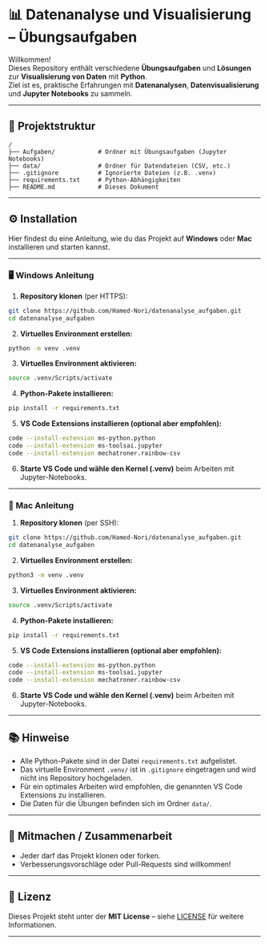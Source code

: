 # 📊 Datenanalyse und Visualisierung – Übungsaufgaben

Willkommen!  
Dieses Repository enthält verschiedene **Übungsaufgaben** und **Lösungen** zur **Visualisierung von Daten** mit **Python**.  
Ziel ist es, praktische Erfahrungen mit **Datenanalysen**, **Datenvisualisierung** und **Jupyter Notebooks** zu sammeln.

---

## 📁 Projektstruktur

```
/
├── Aufgaben/            # Ordner mit Übungsaufgaben (Jupyter Notebooks)
├── data/                # Ordner für Datendateien (CSV, etc.)
├── .gitignore           # Ignorierte Dateien (z.B. .venv)
├── requirements.txt     # Python-Abhängigkeiten
├── README.md            # Dieses Dokument
```

---

## ⚙️ Installation

Hier findest du eine Anleitung, wie du das Projekt auf **Windows** oder **Mac** installieren und starten kannst.

---

### 🖥️ Windows Anleitung

1. **Repository klonen** (per HTTPS):

```bash
git clone https://github.com/Hamed-Nori/datenanalyse_aufgaben.git
cd datenanalyse_aufgaben
```

2. **Virtuelles Environment erstellen:**

```bash
python -m venv .venv
```

3. **Virtuelles Environment aktivieren:**

```bash
source .venv/Scripts/activate
```

4. **Python-Pakete installieren:**

```bash
pip install -r requirements.txt
```

5. **VS Code Extensions installieren (optional aber empfohlen):**

```bash
code --install-extension ms-python.python
code --install-extension ms-toolsai.jupyter
code --install-extension mechatroner.rainbow-csv
```

6. **Starte VS Code und wähle den Kernel (.venv)** beim Arbeiten mit Jupyter-Notebooks.

---

### 🍏 Mac Anleitung

1. **Repository klonen** (per SSH):

```bash
git clone https://github.com/Hamed-Nori/datenanalyse_aufgaben.git
cd datenanalyse_aufgaben
```

2. **Virtuelles Environment erstellen:**

```bash
python3 -m venv .venv
```

3. **Virtuelles Environment aktivieren:**

```bash
source .venv/Scripts/activate
```

4. **Python-Pakete installieren:**

```bash
pip install -r requirements.txt
```

5. **VS Code Extensions installieren (optional aber empfohlen):**

```bash
code --install-extension ms-python.python
code --install-extension ms-toolsai.jupyter
code --install-extension mechatroner.rainbow-csv
```

6. **Starte VS Code und wähle den Kernel (.venv)** beim Arbeiten mit Jupyter-Notebooks.

---

## 📚 Hinweise

- Alle Python-Pakete sind in der Datei `requirements.txt` aufgelistet.
- Das virtuelle Environment `.venv/` ist in `.gitignore` eingetragen und wird nicht ins Repository hochgeladen.
- Für ein optimales Arbeiten wird empfohlen, die genannten VS Code Extensions zu installieren.
- Die Daten für die Übungen befinden sich im Ordner `data/`.

---

## 🤝 Mitmachen / Zusammenarbeit

- Jeder darf das Projekt klonen oder forken.
- Verbesserungsvorschläge oder Pull-Requests sind willkommen!

---

## 📜 Lizenz

Dieses Projekt steht unter der **MIT License** – siehe [LICENSE](LICENSE) für weitere Informationen.

---
